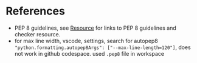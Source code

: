 # References

- PEP 8 guidelines, see [Resource](Resource.md) for links to PEP 8 guidelines and checker resource.
- for max line width, vscode, settings, search for autopep8 `"python.formatting.autopep8Args": ["--max-line-length=120"]`, does not work in github codespace. used `.pep8` file in workspace
